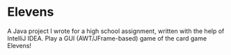 Elevens
================

A Java project I wrote for a high school assignment, written with the help of IntelliJ IDEA. Play a GUI (AWT/JFrame-based) game of the card game Elevens!
